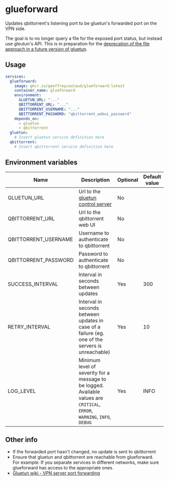 # glueforward

Updates qbittorrent's listening port to be gluetun's forwarded port on the VPN side.

The goal is to no longer query a file for the exposed port status, but instead use gleutun's API. This is in preparation for the [deprecation of the file approach in a future version of gluetun](https://github.com/qdm12/gluetun-wiki/blob/main/setup/advanced/vpn-port-forwarding.md#native-integrations).

## Usage

```yml
services:
  glueforward:
    image: ghcr.io/geoffreycoulaud/glueforward:latest
    container_name: glueforward
    environment:
      GLUETUN_URL: "..."
      QBITTORRENT_URL: "..."
      QBITTORRENT_USERNAME: "..."
      QBITTORRENT_PASSWORD: "qbittorrent_webui_password"
    depends_on:
      - gluetun
      - qbittorrent
  gluetun:
    # Insert gluetun service definition here
  qbittorrent:
    # Insert qbittorrent service definition here
```

## Environment variables

<table>
<thead>
  <tr>
    <th>Name</th>
    <th>Description</th>
    <th>Optional</th>
    <th>Default value</th>
  </tr>
</thead>
<tbody>
  <tr>
    <td>GLUETUN_URL</td>
    <td>Url to the <a href="https://github.com/qdm12/gluetun-wiki/blob/main/setup/advanced/control-server.md#openvpn-and-wireguard">gluetun control server</a></td>
    <td>No</td>
    <td></td>
  </tr>
  <tr>
    <td>QBITTORRENT_URL</td>
    <td>Url to the qbittorrent web UI</td>
    <td>No</td>
    <td></td>
  </tr>
  <tr>
    <td>QBITTORRENT_USERNAME</td>
    <td>Username to authenticate to qbittorrent</td>
    <td>No</td>
    <td></td>
  </tr>
  <tr>
    <td>QBITTORRENT_PASSWORD</td>
    <td>Password to authenticate to qbittorrent</td>
    <td>No</td>
    <td></td>
  </tr>
  <tr>
    <td>SUCCESS_INTERVAL</td>
    <td>Interval in seconds between updates</td>
    <td>Yes</td>
    <td>300</td>
  </tr>
  <tr>
    <td>RETRY_INTERVAL</td>
    <td>Interval in seconds between updates in case of a failure (eg. one of the servers is unreachable)</td>
    <td>Yes</td>
    <td>10</td>
  </tr>
  <tr>
    <td>LOG_LEVEL</td>
    <td>
      Minimum level of severity for a message to be logged.<br/>
      Available values are 
      <code>CRITICAL</code>,
      <code>ERROR</code>,
      <code>WARNING</code>,
      <code>INFO</code>,
      <code>DEBUG</code>
    </td>
    <td>Yes</td>
    <td>INFO</td>
  </tr>
</tbody>
</table>

## Other info

- If the forwarded port hasn't changed, no update is sent to qbittorrent
- Ensure that gluetun and qbittorrent are reachable from glueforward.  
For example: If you separate services in different networks, make sure glueforward has access to the appropriate ones.
- [Gluetun wiki - VPN server port forwarding](https://github.com/qdm12/gluetun-wiki/blob/main/setup/advanced/vpn-port-forwarding.md)